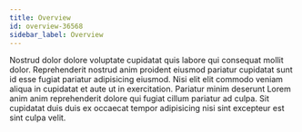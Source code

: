```yaml
---
title: Overview
id: overview-36568
sidebar_label: Overview
---
```


Nostrud dolor dolore voluptate cupidatat quis labore qui consequat mollit dolor. Reprehenderit nostrud anim proident eiusmod pariatur cupidatat sunt id esse fugiat pariatur adipisicing eiusmod. Nisi elit elit commodo veniam aliqua in cupidatat et aute ut in exercitation. Pariatur minim deserunt Lorem anim anim reprehenderit dolore qui fugiat cillum pariatur ad culpa. Sit cupidatat duis duis ex occaecat tempor adipisicing nisi sint excepteur est sint culpa velit.

